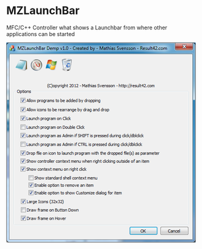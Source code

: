 # MZLaunchBar
MFC/C++ Controller what shows a Launchbar from where other applications can be started

![Alt text](Doc/MZLaunchBar1.png?raw=true "Image from DemoApp")
